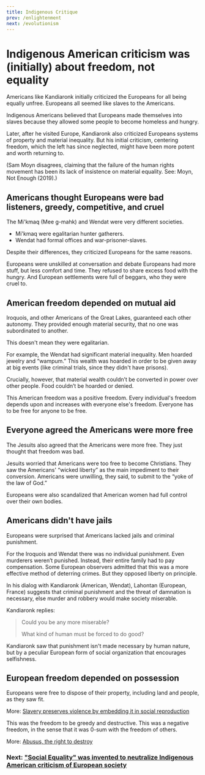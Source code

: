 ```yaml
---
title: Indigenous Critique
prev: /enlightenment
next: /evolutionism
---
```


# Indigenous American criticism was (initially) about freedom, not equality

Americans like Kandiaronk initially criticized the Europeans for all being equally unfree.
Europeans all seemed like slaves to the Americans.

Indigenous Americans believed that Europeans made themselves into slaves because they allowed some people to become homeless and hungry.

Later, after he visited Europe, Kandiaronk also criticized Europeans systems of property and material inequality.
But his initial criticism, centering freedom, which the left has since neglected, might have been more potent and worth returning to.

(Sam Moyn disagrees, claiming that the failure of the human rights movement has been its lack of insistence on material equality. See: Moyn, Not Enough (2019).)

## Americans thought Europeans were bad listeners, greedy, competitive, and cruel

The Mi'kmaq (Mee g-mahk) and Wendat were very different societies.
- Mi'kmaq were egalitarian hunter gatherers.
- Wendat had formal offices and war-prisoner-slaves.

Despite their differences, they criticized Europeans for the same reasons.

Europeans were unskilled at conversation and debate
Europeans had more stuff, but less comfort and time.
They refused to share excess food with the hungry.
And European settlements were full of beggars, who they were cruel to.

## American freedom depended on mutual aid

Iroquois, and other Americans of the Great Lakes, guaranteed each other autonomy.
They provided enough material security, that no one was subordinated to another.

This doesn't mean they were egalitarian.

For example, the Wendat had significant material inequality.
Men hoarded jewelry and “wampum.”
This wealth was hoarded in order to be given away at big events (like criminal trials, since they didn't have prisons).

Crucially, however, that material wealth couldn’t be converted in power over other people.
Food couldn’t be hoarded or denied.

This American freedom was a positive freedom.
Every individual's freedom depends upon and increases with everyone else's freedom.
Everyone has to be free for anyone to be free.

## Everyone agreed the Americans were more free

The Jesuits also agreed that the Americans were more free.
They just thought that freedom was bad.

Jesuits worried that Americans were too free to become Christians.
They saw the Americans' “wicked liberty” as the main impediment to their conversion.
Americans were unwilling, they said, to submit to the “yoke of the law of God.”

Europeans were also scandalized that American women had full control over their own bodies.

## Americans didn't have jails

Europeans were surprised that Americans lacked jails and criminal punishment.

For the Iroquois and Wendat there was no individual punishment.
Even murderers weren’t punished.
Instead, their entire family had to pay compensation.
Some European observers admitted that this was a more effective method of deterring crimes.
But they opposed liberty on principle.

In his dialog with Kandiaronk (American, Wendat), Lahontan (European, France) suggests that criminal punishment and the threat of damnation is necessary, else murder and robbery would make society miserable.

Kandiaronk replies:

> Could you be any more miserable?
>
> What kind of human must be forced to do good?

Kandiaronk saw that punishment isn't made necessary by human nature, but by a peculiar European form of social organization that encourages selfishness.

## European freedom depended on possession

Europeans were free to dispose of their property, including land and people, as they saw fit.

More: [Slavery preserves violence by embedding it in social reproduction](/slavery)

This was the freedom to be greedy and destructive.
This was a negative freedom, in the sense that it was 0-sum with the freedom of others.

More: [Abusus, the right to destroy](/property#abusus)

### Next: ["Social Equality" was invented to neutralize Indigenous American criticism of European society](/evolutionism)

